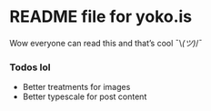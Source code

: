 # README file for yoko.is

Wow everyone can read this and that’s cool ¯\\_(ツ)_/¯

### Todos lol
- Better treatments for images
- Better typescale for post content